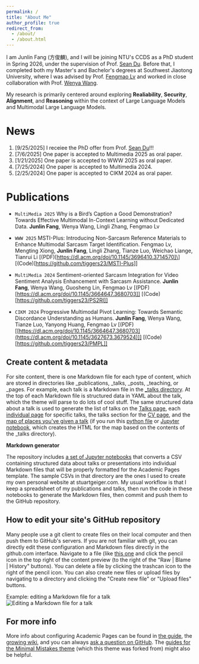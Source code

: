 ```yaml
---
permalink: /
title: "About Me"
author_profile: true
redirect_from: 
  - /about/
  - /about.html
---
```


I am Junlin Fang (方俊麟), and I will be joining NTU's CCDS as a PhD student in Spring 2026, under the supervision of Prof. [Sean Du](https://d12306.github.io/index.html). Before that, I completed both my Master's and Bachelor's degrees at Southwest Jiaotong University, where I was advised by Prof. [Fengmao Lv](https://fengmaolv.github.io/online-cv/) and worked in close collaboration with Prof. [Wenya Wang](https://personal.ntu.edu.sg/wangwy/).

My research is primarily centered around exploring **Realiability**, **Security**, **Alignment**, and **Reasoning** within the context of Large Language Models and Multimodal Large Language Models.

News
======
1. [9/25/2025] I receiee the PhD offer from Prof. [Sean Du](https://d12306.github.io/index.html)!!!
1. [7/6/2025] One paper is accepted to Multimedia 2025 as oral paper.
1. [1/21/2025] One paper is accepted to WWW 2025 as oral paper.
1. [7/25/2024] One paper is accepted to Multimedia 2024.
1. [2/25/2024] One paper is accepted to CIKM 2024 as oral paper.

Publications
======
- ``MultiMedia 2025`` Why is a Bird’s Caption a Good Demonstration? Towards Effective Multimodal In-Context Learning without Dedicated Data. **Junlin Fang**, Wenya Wang, Lingli Zhang, Fengmao Lv

- ``WWW 2025`` MSTI-Plus: Introducing Non-Sarcasm Reference Materials to Enhance Multimodal Sarcasm Target Identification. Fengmao Lv, Mengting Xiong, **Junlin Fang**, Lingli Zhang, Tianze Luo, Weichao Liange, Tianrui Li \[(PDF)[https://dl.acm.org/doi/10.1145/3696410.3714570]\] [(Code)[https://github.com/tiggers23/MSTI-Plus]]

- ``MultiMedia 2024`` Sentiment-oriented Sarcasm Integration for Video Sentiment Analysis Enhancement with Sarcasm Assistance. **Junlin Fang**, Wenya Wang, Guosheng Lin, Fengmao Lv [(PDF)[https://dl.acm.org/doi/10.1145/3664647.3680703]] [(Code)[https://github.com/tiggers23/PS2RI]]

- ``CIKM 2024`` Progressive Multimodal Pivot Learning: Towards Semantic Discordance Understanding as Humans. **Junlin Fang**, Wenya Wang, Tianze Luo, Yanyong Huang, Fengmao Lv [(PDF)[[https://dl.acm.org/doi/10.1145/3664647.3680703](https://dl.acm.org/doi/10.1145/3627673.3679524)]] [(Code)[https://github.com/tiggers23/PMPL]]


Create content & metadata
------
For site content, there is one Markdown file for each type of content, which are stored in directories like _publications, _talks, _posts, _teaching, or _pages. For example, each talk is a Markdown file in the [_talks directory](https://github.com/academicpages/academicpages.github.io/tree/master/_talks). At the top of each Markdown file is structured data in YAML about the talk, which the theme will parse to do lots of cool stuff. The same structured data about a talk is used to generate the list of talks on the [Talks page](https://academicpages.github.io/talks), each [individual page](https://academicpages.github.io/talks/2012-03-01-talk-1) for specific talks, the talks section for the [CV page](https://academicpages.github.io/cv), and the [map of places you've given a talk](https://academicpages.github.io/talkmap.html) (if you run this [python file](https://github.com/academicpages/academicpages.github.io/blob/master/talkmap.py) or [Jupyter notebook](https://github.com/academicpages/academicpages.github.io/blob/master/talkmap.ipynb), which creates the HTML for the map based on the contents of the _talks directory).

**Markdown generator**

The repository includes [a set of Jupyter notebooks](https://github.com/academicpages/academicpages.github.io/tree/master/markdown_generator
) that converts a CSV containing structured data about talks or presentations into individual Markdown files that will be properly formatted for the Academic Pages template. The sample CSVs in that directory are the ones I used to create my own personal website at stuartgeiger.com. My usual workflow is that I keep a spreadsheet of my publications and talks, then run the code in these notebooks to generate the Markdown files, then commit and push them to the GitHub repository.

How to edit your site's GitHub repository
------
Many people use a git client to create files on their local computer and then push them to GitHub's servers. If you are not familiar with git, you can directly edit these configuration and Markdown files directly in the github.com interface. Navigate to a file (like [this one](https://github.com/academicpages/academicpages.github.io/blob/master/_talks/2012-03-01-talk-1.md) and click the pencil icon in the top right of the content preview (to the right of the "Raw | Blame | History" buttons). You can delete a file by clicking the trashcan icon to the right of the pencil icon. You can also create new files or upload files by navigating to a directory and clicking the "Create new file" or "Upload files" buttons. 

Example: editing a Markdown file for a talk
![Editing a Markdown file for a talk](/images/editing-talk.png)

For more info
------
More info about configuring Academic Pages can be found in [the guide](https://academicpages.github.io/markdown/), the [growing wiki](https://github.com/academicpages/academicpages.github.io/wiki), and you can always [ask a question on GitHub](https://github.com/academicpages/academicpages.github.io/discussions). The [guides for the Minimal Mistakes theme](https://mmistakes.github.io/minimal-mistakes/docs/configuration/) (which this theme was forked from) might also be helpful.
